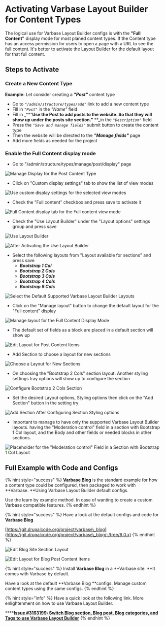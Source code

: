 # Activating Varbase Layout Builder for Content Types

The logical use for Varbase Layout Builder configs is with the **"Full Content"** display mode for most planed content types. If the Content type has an access permission for users to open a page with a URL to see the full content. It's better to activate the Layout Builder for the default layout for that full content.

## Steps to Activate

### Create a New Content Type

**Example:** Let consider creating a _**"Post"**_ content type

* Go to _`"/admin/structure/types/add"`_ link to add a new content type
* Fill in _`"Post"`_ in the _"Name"_ field
* Fill in _**"**Use the Post to add posts to the website. So that they will show up under the posts site section."** **_in the _`"Description"`_ field
* Press the _`"Save and manage fields"`_ submit button to create the content type
* Then the website will be directed to the _**"Manage fields"**_ page
* Add more fields as needed for the project

### Enable the Full Content display mode

* Go to "/admin/structure/types/manage/post/display" page&#x20;

![Manage Display for the Post Content Type](../../../.gitbook/assets/manage-display-dev-varbase9c1-post-1.png)

* Click on "Custom display settings" tab to show the list of view modes

![Use custom display settings for the selected view modes ](../../../.gitbook/assets/manage-display-dev-varbase9c1-post-2.png)

* Check the "Full content" checkbox  and press save to activate it

![Full Content display tab for the Full content view mode](../../../.gitbook/assets/manage-display-dev-varbase9c1-post-3.png)

* Check the "Use Layout Builder" under the "Layout options" settings group and press save

![Use Layout Builder](../../../.gitbook/assets/manage-display-dev-varbase9c1-post-4.png)

![After Activating the Use Layout Builder](../../../.gitbook/assets/manage-display-dev-varbase9c1-post-5.png)

* Select the following layouts from "Layout available for sections" and press save
  * _**Bootstrap 1 Col**_
  * _**Bootstrap 2 Cols**_
  * _**Bootstrap 3 Cols**_
  * _**Bootstrap 4 Cols**_
  * _**Bootstrap 6 Cols**_

![Select the Default Supported Varbase Layout Builder Layouts](../../../.gitbook/assets/manage-display-dev-varbase9c1-post-6.png)

* Click on the "Manage layout" button to change the default layout for the "Full content" display

![Manage layout for the Full Content Display Mode](../../../.gitbook/assets/manage-display-dev-varbase9c1-post-7.png)

* The default set of fields as a block are placed in a default section will show up

![Edit Layout for Post Content Items](../../../.gitbook/assets/manage-display-dev-varbase9c1-post-8.png)

* Add Section to choose a layout for new sections

![Choose a Layout for New Sections](../../../.gitbook/assets/manage-display-dev-varbase9c1-post-9.png)

* On choosing the "Bootstrap 2 Cols" section layout. Another styling settings tray options will show up to configure the section

![Configure Bootstrap 2 Cols Section](../../../.gitbook/assets/manage-display-dev-varbase9c1-post-10.png)

* Set the desired Layout options, Styling options then click on the "Add Section" button in the setting try

![Add Section After Configuring Section Styling options](../../../.gitbook/assets/manage-display-dev-varbase9c1-post-11.png)

* Important to manage to have only the supported Varbase Layout Builder layouts. having the "Moderation control" field in a section with Bootstrap 1 Col layout, and the Body and other fields or needed blocks in other sections.

![ Placeholder for the "Moderation control" Field in a Section with Bootstrap 1 Col Layout](../../../.gitbook/assets/manage-display-dev-varbase9c1-post-12.png)

## Full Example with Code and Configs

{% hint style="success" %}
[**Varbase Blog**](https://www.drupal.org/project/varbase\_blog) is the standard example for how a content type could be configured, then packaged to work with **Varbase. **Using Varbase Layout Builder default configs.

Use the learn by example method. In case of wanting to create a custom Varbase compatible features.
{% endhint %}

{% hint style="success" %}
Have a look at the default configs and code for **Varbase Blog**

[https://git.drupalcode.org/project/varbase\_blog](https://git.drupalcode.org/project/varbase\_blog/-/tree/9.0.x)
{% endhint %}

![Edit Blog Site Section Layout](<../../../.gitbook/assets/edit-layout-for-blog-dev-varbase9c1 (1).png>)

![Edit Layout for Blog Post Content Items](../../../.gitbook/assets/edit-layout-for-blog-post-content-items-dev-varbase9c1.png)

{% hint style="success" %}
Install **Varbase Blog** in a **Varbase site. **It comes with Varbase by default.

Have a look at the default **Varbase Blog **configs. Manage custom content types using the same configs.
{% endhint %}

{% hint style="info" %}
Have a quick look at the following link. More enlightenment on how to use Varbase Layout Builder.

****[**Issue #3163199: Switch Blog section, Blog post, Blog categories, and Tags to use Varbase Layout Builder**](https://www.drupal.org/project/varbase\_blog/issues/3163199)
{% endhint %}







